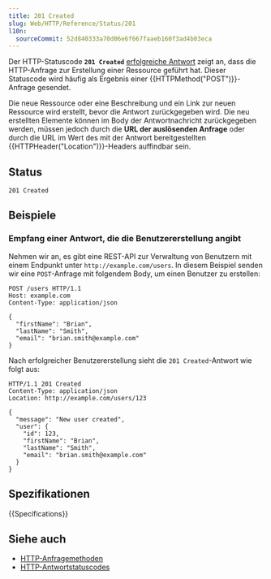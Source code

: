 ```yaml
---
title: 201 Created
slug: Web/HTTP/Reference/Status/201
l10n:
  sourceCommit: 52d840333a70d06e6f667faaeb160f3ad4b03eca
---
```


Der HTTP-Statuscode **`201 Created`** [erfolgreiche Antwort](/de/docs/Web/HTTP/Reference/Status#successful_responses) zeigt an, dass die HTTP-Anfrage zur Erstellung einer Ressource geführt hat. Dieser Statuscode wird häufig als Ergebnis einer {{HTTPMethod("POST")}}-Anfrage gesendet.

Die neue Ressource oder eine Beschreibung und ein Link zur neuen Ressource wird erstellt, bevor die Antwort zurückgegeben wird. Die neu erstellten Elemente können im Body der Antwortnachricht zurückgegeben werden, müssen jedoch durch die **URL der auslösenden Anfrage** oder durch die URL im Wert des mit der Antwort bereitgestellten {{HTTPHeader("Location")}}-Headers auffindbar sein.

## Status

```http
201 Created
```

## Beispiele

### Empfang einer Antwort, die die Benutzererstellung angibt

Nehmen wir an, es gibt eine REST-API zur Verwaltung von Benutzern mit einem Endpunkt unter `http://example.com/users`. In diesem Beispiel senden wir eine `POST`-Anfrage mit folgendem Body, um einen Benutzer zu erstellen:

```http
POST /users HTTP/1.1
Host: example.com
Content-Type: application/json

{
  "firstName": "Brian",
  "lastName": "Smith",
  "email": "brian.smith@example.com"
}
```

Nach erfolgreicher Benutzererstellung sieht die `201 Created`-Antwort wie folgt aus:

```http
HTTP/1.1 201 Created
Content-Type: application/json
Location: http://example.com/users/123

{
  "message": "New user created",
  "user": {
    "id": 123,
    "firstName": "Brian",
    "lastName": "Smith",
    "email": "brian.smith@example.com"
  }
}
```

## Spezifikationen

{{Specifications}}

## Siehe auch

- [HTTP-Anfragemethoden](/de/docs/Web/HTTP/Reference/Methods)
- [HTTP-Antwortstatuscodes](/de/docs/Web/HTTP/Reference/Status)
